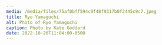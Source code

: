 ```yaml
---
media: /media/files/75af0bff594c9f48f9317b0f2445c9c7.jpeg
title: Ryo Yamaguchi
alt: Photo of Ryo Yamaguchi
caption: Photo by Kate Goddard
date: 2022-10-26T11:04:00-0500
---
```

